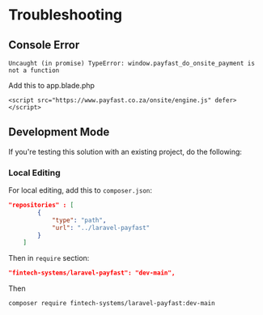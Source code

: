 # Troubleshooting

## Console Error

```
Uncaught (in promise) TypeError: window.payfast_do_onsite_payment is not a function
```

Add this to app.blade.php

```
<script src="https://www.payfast.co.za/onsite/engine.js" defer></script>
```

## Development Mode

If you're testing this solution with an existing project, do the following:

### Local Editing

For local editing, add this to `composer.json`:

```json
"repositories" : [
        {
            "type": "path",
            "url": "../laravel-payfast"
        }
    ]
```

Then in `require` section:

```json
"fintech-systems/laravel-payfast": "dev-main",
```

Then

```
composer require fintech-systems/laravel-payfast:dev-main
```